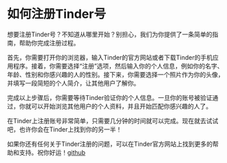 # 如何注册Tinder号

想要注册Tinder号？不知道从哪里开始？别担心，我们为你提供了一条简单的指南，帮助你完成注册过程。

首先，你需要打开你的浏览器，输入Tinder的官方网站或者下载Tinder的手机应用程序。接着，你需要选择“注册”选项，然后输入你的个人信息，例如你的名字、年龄、性别和你感兴趣的人的性别。接下来，你需要选择一个照片作为你的头像，并填写一段简短的个人简介，让其他用户了解你。

完成以上步骤后，你需要等待Tinder验证你的个人信息。一旦你的账号被验证通过，你就可以开始浏览其他用户的个人资料，并且开始匹配你感兴趣的人了。

在Tinder上注册账号非常简单，只需要几分钟的时间就可以完成。现在就去试试吧，也许你会在Tinder上找到你的另一半！

如果你还有任何关于Tinder注册的问题，可以在Tinder官方网站上找到更多的帮助和支持。祝你好运！[github](https://github.com)